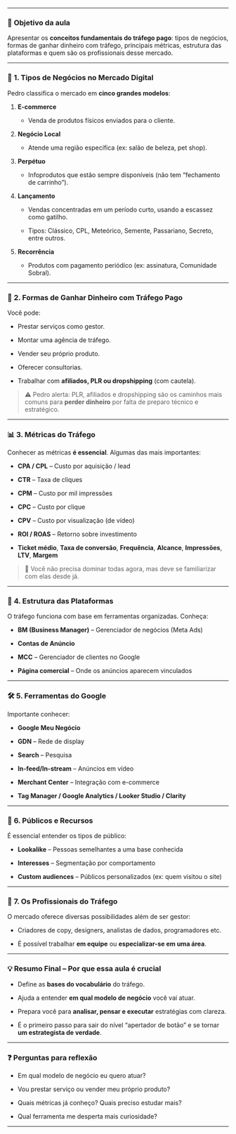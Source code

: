 
---
### 🎯 **Objetivo da aula**

Apresentar os **conceitos fundamentais do tráfego pago**: tipos de negócios, formas de ganhar dinheiro com tráfego, principais métricas, estrutura das plataformas e quem são os profissionais desse mercado.

---

### 🧱 **1. Tipos de Negócios no Mercado Digital**

Pedro classifica o mercado em **cinco grandes modelos**:

1. **E-commerce**
    
    - Venda de produtos físicos enviados para o cliente.
        
2. **Negócio Local**
    
    - Atende uma região específica (ex: salão de beleza, pet shop).
        
3. **Perpétuo**
    
    - Infoprodutos que estão sempre disponíveis (não tem “fechamento de carrinho”).
        
4. **Lançamento**
    
    - Vendas concentradas em um período curto, usando a escassez como gatilho.
        
    - Tipos: Clássico, CPL, Meteórico, Semente, Passariano, Secreto, entre outros.
        
5. **Recorrência**
    
    - Produtos com pagamento periódico (ex: assinatura, Comunidade Sobral).
        

---

### 💸 **2. Formas de Ganhar Dinheiro com Tráfego Pago**

Você pode:

- Prestar serviços como gestor.
    
- Montar uma agência de tráfego.
    
- Vender seu próprio produto.
    
- Oferecer consultorias.
    
- Trabalhar com **afiliados, PLR ou dropshipping** (com cautela).
    

> ⚠️ Pedro alerta: PLR, afiliados e dropshipping são os caminhos mais comuns para **perder dinheiro** por falta de preparo técnico e estratégico.

---

### 📊 **3. Métricas do Tráfego**

Conhecer as métricas **é essencial**. Algumas das mais importantes:

- **CPA / CPL** – Custo por aquisição / lead
    
- **CTR** – Taxa de cliques
    
- **CPM** – Custo por mil impressões
    
- **CPC** – Custo por clique
    
- **CPV** – Custo por visualização (de vídeo)
    
- **ROI / ROAS** – Retorno sobre investimento
    
- **Ticket médio**, **Taxa de conversão**, **Frequência**, **Alcance**, **Impressões**, **LTV**, **Margem**
    

> 📌 Você não precisa dominar todas agora, mas deve se familiarizar com elas desde já.

---

### 🧩 **4. Estrutura das Plataformas**

O tráfego funciona com base em ferramentas organizadas. Conheça:

- **BM (Business Manager)** – Gerenciador de negócios (Meta Ads)
    
- **Contas de Anúncio**
    
- **MCC** – Gerenciador de clientes no Google
    
- **Página comercial** – Onde os anúncios aparecem vinculados
    

---

### 🛠️ **5. Ferramentas do Google**

Importante conhecer:

- **Google Meu Negócio**
    
- **GDN** – Rede de display
    
- **Search** – Pesquisa
    
- **In-feed/In-stream** – Anúncios em vídeo
    
- **Merchant Center** – Integração com e-commerce
    
- **Tag Manager / Google Analytics / Looker Studio / Clarity**
    

---

### 🧠 **6. Públicos e Recursos**

É essencial entender os tipos de público:

- **Lookalike** – Pessoas semelhantes a uma base conhecida
    
- **Interesses** – Segmentação por comportamento
    
- **Custom audiences** – Públicos personalizados (ex: quem visitou o site)
    

---

### 👤 **7. Os Profissionais do Tráfego**

O mercado oferece diversas possibilidades além de ser gestor:

- Criadores de copy, designers, analistas de dados, programadores etc.
    
- É possível trabalhar **em equipe** ou **especializar-se em uma área**.
    

---

### 💡 **Resumo Final – Por que essa aula é crucial**

- Define as **bases do vocabulário** do tráfego.
    
- Ajuda a entender **em qual modelo de negócio** você vai atuar.
    
- Prepara você para **analisar, pensar e executar** estratégias com clareza.
    
- É o primeiro passo para sair do nível “apertador de botão” e se tornar **um estrategista de verdade**.
    

---

### ❓ **Perguntas para reflexão**

- Em qual modelo de negócio eu quero atuar?
    
- Vou prestar serviço ou vender meu próprio produto?
    
- Quais métricas já conheço? Quais preciso estudar mais?
    
- Qual ferramenta me desperta mais curiosidade?
    

---
